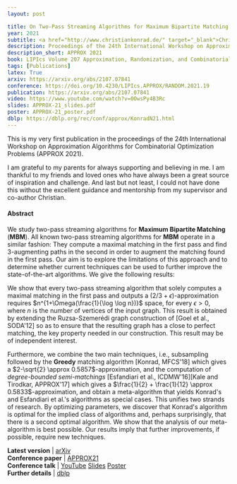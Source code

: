 ```yaml
---
layout: post

title: On Two-Pass Streaming Algorithms for Maximum Bipartite Matching
year: 2021
subtitle: <a href="http://www.christiankonrad.de/" target="_blank">Christian Konrad</a>, <strong>Kheeran K. Naidu</strong>
description: Proceedings of the 24th International Workshop on Approximation Algorithms for Combinatorial Optimization Problems
description_short: APPROX 2021
book: LIPIcs Volume 207 Approximation, Randomization, and Combinatorial Optimization. Algorithms and Techniques pp 19:1-19:18
tags: [Publications]
latex: True
arxiv: https://arxiv.org/abs/2107.07841
conference: https://doi.org/10.4230/LIPIcs.APPROX/RANDOM.2021.19
publication: https://arxiv.org/abs/2107.07841
video: https://www.youtube.com/watch?v=0OwsPy4B3Rc
slides: APPROX-21_slides.pdf
poster: APPROX-21_poster.pdf
dblp: https://dblp.org/rec/conf/approx/KonradN21.html
---
```


This is my very first publication in the proceedings of the 24th International Workshop on Approximation Algorithms for Combinatorial Optimization Problems (APPROX 2021). 

I am grateful to my parents for always supporting and believing in me. I am thankful to my friends and loved ones who have always been a great source of inspiration and challenge. And last but not least, I could not have done this without the excellent guidance and mentorship from my supervisor and co-author Christian. 

#### Abstract

We study two-pass streaming algorithms for **Maximum Bipartite Matching** (**MBM**). All known two-pass streaming algorithms for **MBM** operate in a similar fashion: They compute a maximal matching in the first pass and find 3-augmenting paths in the second in order to augment the matching found in the first pass. Our aim is to explore the limitations of this approach and to determine whether current techniques can be used to further improve the state-of-the-art algorithms. We give the following results:

We show that every two-pass streaming algorithm that solely computes a maximal matching in the first pass and outputs a $(2/3+\epsilon)$-approximation requires $n^{1+\Omega(\frac{1}{\log \log n})}$ space, for every $\epsilon > 0$, where $n$ is the number of vertices of the input graph. This result is obtained by extending the Ruzsa-Szemerédi graph construction of [Goel et al., SODA'12] so as to ensure that the resulting graph has a close to perfect matching, the key property needed in our construction. This result may be of independent interest.

Furthermore, we combine the two main techniques, i.e., subsampling followed by the **Greedy** matching algorithm [Konrad, MFCS'18] which gives a $2-\sqrt{2} \approx 0.5857$-approximation, and the computation of *degree-bounded semi-matchings* [Esfandiari et al., ICDMW'16][Kale and Tirodkar, APPROX'17] which gives a $\frac{1}{2} + \frac{1}{12} \approx 0.5833$-approximation, and obtain a meta-algorithm that yields Konrad's and Esfandiari et al.'s algorithms as special cases. This unifies two strands of research. By optimizing parameters, we discover that Konrad's algorithm is optimal for the implied class of algorithms and, perhaps surprisingly, that there is a second optimal algorithm. We show that the analysis of our meta-algorithm is best possible.
Our results imply that further improvements, if possible, require new techniques.


<div class="page-tag" style="padding-right: 30px;">
    <span id="Attachments"><strong>Latest version</strong> | </span>
    <a href="{{ page.arxiv }}" target="_blank" class="tag">arXiv</a>
</div>
<div class="page-tag" style="padding-right: 30px;">
    <span id="Attachments"><strong>Conference paper</strong> | </span>
    <a href="{{ page.conference }}" target="_blank" class="tag">APPROX21</a>
</div>
<div class="page-tag" style="padding-right: 30px;">
    <span id="Attachments"><strong>Conference talk</strong> | </span>
    <a href="{{ page.video }}" target="_blank" class="tag">YouTube</a>
    <a href="{{site.baseurl}}/assets/attachments/{{ page.slides }}" target="_blank" class="tag">Slides</a>
    <a href="{{site.baseurl}}/assets/attachments/{{ page.poster }}" target="_blank" class="tag">Poster</a>
</div>
<div class="page-tag" style="padding-right: 30px;">
    <span id="Attachments"><strong>Further details</strong> | </span>
    <a href="{{ page.dblp }}" target="_blank" class="tag">dblp</a>
</div>